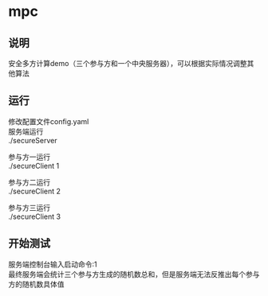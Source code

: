 # mpc
## 说明  
安全多方计算demo（三个参与方和一个中央服务器），可以根据实际情况调整其他算法

## 运行  
修改配置文件config.yaml  
服务端运行  
./secureServer  

参与方一运行  
./secureClient 1  

参与方二运行  
./secureClient 2 

参与方三运行  
./secureClient 3  

## 开始测试  
服务端控制台输入启动命令:1  
最终服务端会统计三个参与方生成的随机数总和，但是服务端无法反推出每个参与方的随机数具体值  
